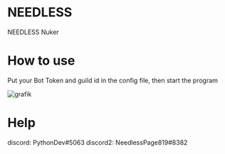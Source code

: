 # NEEDLESS
NEEDLESS Nuker

# How to use
Put your Bot Token and guild id in the config file, then start the program

![grafik](https://user-images.githubusercontent.com/115848136/219607540-590398de-9e43-40c3-9a3a-2f181bb0d064.png)

# Help 
discord: PythonDev#5063
discord2: NeedlessPage819#8382
